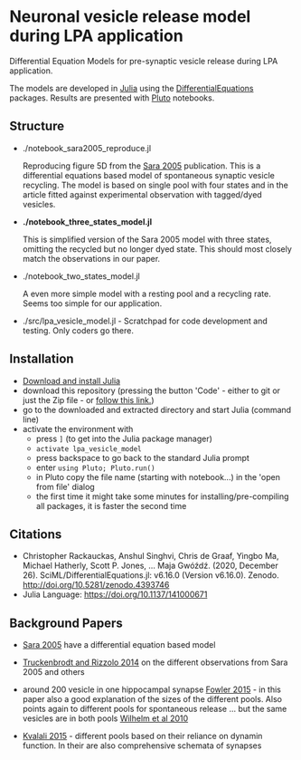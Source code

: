 # Neuronal vesicle release model during LPA application

Differential Equation Models for pre-synaptic vesicle release during LPA application.

The models are developed in [Julia](https://julialang.org/) using the [DifferentialEquations](https://juliapackages.com/p/differentialequations) packages. Results are presented with [Pluto](https://github.com/fonsp/Pluto.jl) notebooks.

## Structure


- ./notebook_sara2005_reproduce.jl

    Reproducing figure 5D from the [Sara 2005](https://www.sciencedirect.com/science/article/pii/S0896627305000693?via%3Dihub) publication.
    This is a differential equations based model of spontaneous synaptic vesicle recycling. 
    The model is based on single pool with four states and in the article fitted against experimental observation with tagged/dyed vesicles.

- **./notebook_three_states_model.jl**

    This is simplified version of the Sara 2005 model with three states, omitting the recycled but no longer dyed state. This should most closely match the observations in our paper.

- ./notebook_two_states_model.jl

    A even more simple model with a resting pool and a recycling rate. Seems too simple for our application.

- ./src/lpa_vesicle_model.jl - Scratchpad for code development and testing. Only coders go there.

## Installation

- [Download and install Julia](https://julialang.org/downloads/)
- download this repository (pressing the button 'Code' - either to git or just the Zip file - or [follow this link.](https://github.com/konstantinstadler/lpa-vesicle-model/archive/refs/heads/master.zip)) 
- go to the downloaded and extracted directory and start Julia (command line)
- activate the environment with 
    - press `]` (to get into the Julia package manager)
    - `activate lpa_vesicle_model`
    - press backspace to go back to the standard Julia prompt
    - enter `using Pluto; Pluto.run()`
    - in Pluto copy the file name (starting with notebook...) in the 'open from file' dialog
    - the first time it might take some minutes for installing/pre-compiling all packages, it is faster the second time


## Citations

- Christopher Rackauckas, Anshul Singhvi, Chris de Graaf, Yingbo Ma, Michael Hatherly, Scott P. Jones, … Maja Gwóźdź. (2020, December 26). SciML/DifferentialEquations.jl: v6.16.0 (Version v6.16.0). Zenodo. http://doi.org/10.5281/zenodo.4393746
- Julia Language: https://doi.org/10.1137/141000671


## Background Papers

- [Sara 2005](https://www.sciencedirect.com/science/article/pii/S0896627305000693?via%3Dihub) have a differential equation based model

- [Truckenbrodt and Rizzolo 2014](https://www.frontiersin.org/articles/10.3389/fncel.2014.00409/full) on the different observations from Sara 2005 and others

- around 200 vesicle in one hippocampal synapse [Fowler 2015](https://www.sciencedirect.com/science/article/pii/S0014482715000920?via%3Dihub) - in this paper also a good explanation of the sizes of the different pools. Also points again to different pools for spontaneous release  ... but the same vesicles are in both pools [Wilhelm et al 2010](https://www.nature.com/articles/nn.2690)

- [Kvalali 2015](https://www.nature.com/articles/nrn3875) - different pools based on their reliance on dynamin function. In their are also comprehensive schemata of synapses
